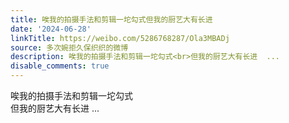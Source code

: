 ```yaml
---
title: 唉我的拍摄手法和剪辑一坨勾式但我的厨艺大有长进
date: '2024-06-28'
linkTitle: https://weibo.com/5286768287/Ola3MBADj
source: 多次婉拒久保织织的微博
description: 唉我的拍摄手法和剪辑一坨勾式<br>但我的厨艺大有长进  ...
disable_comments: true
---
```

唉我的拍摄手法和剪辑一坨勾式<br>但我的厨艺大有长进  ...